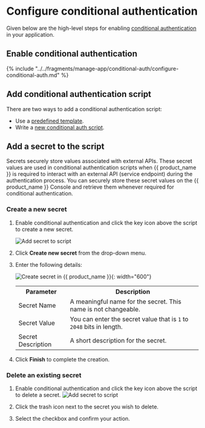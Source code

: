 # Configure conditional authentication

Given below are the high-level steps for enabling [conditional authentication](../index.md) in your application.

## Enable conditional authentication

<CommonGuide guide='guides/fragments/manage-app/conditional-auth/configure-conditional-auth.md'/>
{% include "../../fragments/manage-app/conditional-auth/configure-conditional-auth.md" %}

## Add conditional authentication script

There are two ways to add a conditional authentication script:

- Use a [predefined template](../../guides/authentication/conditional-auth/#script-templates).
- Write a [new conditional auth script](../../guides/authentication/conditional-auth/write-your-first-script/).

## Add a secret to the script
Secrets securely store values associated with external APIs. These secret values are used in conditional authentication scripts when {{ product_name }} is required to interact with an external API (service endpoint) during the authentication process. You can securely store these secret values on the {{ product_name }} Console and retrieve them whenever required for conditional authentication.

### Create a new secret

1. Enable conditional authentication and click the key icon above the script to create a new secret.

    ![Add secret to script](../../../assets/img/guides/secret/add-secret-to-script.png)

2. Click **Create new secret** from the drop-down menu.

3. Enter the following details:

    ![Create secret in {{ product_name }}](../../../assets/img/guides/secret/create-a-secret.png){: width="600"}

    <table>
        <tr>
            <th>Parameter</th>
            <th>Description</th>
        </tr>
        <tr>
            <td>Secret Name</td>
            <td>A meaningful name for the secret. This name is not changeable.</td>
        </tr>
        <tr>
            <td>Secret Value</td>
            <td>You can enter the secret value that is <code>1</code> to <code>2048</code> bits in length.</td>
        </tr>
        <tr>
            <td>Secret Description</td>
            <td>A short description for the secret.</td>
        </tr>
    </table>

4. Click **Finish** to complete the creation.

### Delete an existing secret

1. Enable conditional authentication and click the key icon above the script to delete a secret. ![Add secret to script](../../../assets/img/guides/secret/add-secret-to-script.png)

2. Click the trash icon next to the secret you wish to delete.

3. Select the checkbox and confirm your action.